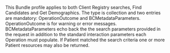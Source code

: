 This Bundle profile applies to both Client Registry searches, Find Candidates and Get Demographics.  The type is collection and two entries are mandatory:  OperationOutcome and BCMetadataParameters.  OperationOutcome is for warning or error messages.  BCMetadataParameters echo back the the search parameters provided in the request in addition to the standard interaction parameters each Operation must populate. If Patient matched the search criteria one or more Patient resources may also be returned.
